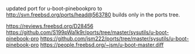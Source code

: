 updated port for u-boot-pinebookpro to
http://svn.freebsd.org/ports/head@563780
builds only in the ports tree.

https://reviews.freebsd.org/D28456
https://github.com/S199pWa1k9r/ports/tree/master/sysutils/u-boot-pinebook-pro
https://github.com/jsm222/ports/tree/master/sysutils/u-boot-pinebook-pro
https://people.freebsd.org/~jsm/u-boot-master.diff
